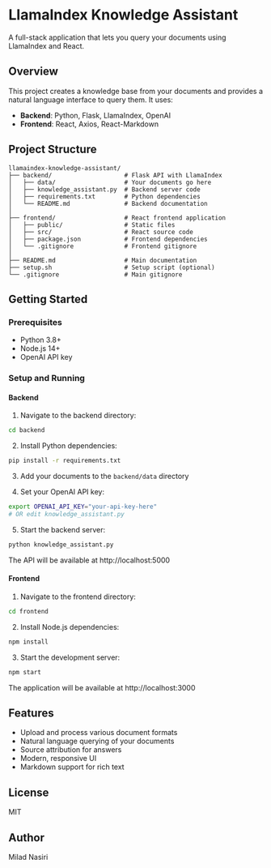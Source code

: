 # LlamaIndex Knowledge Assistant

A full-stack application that lets you query your documents using LlamaIndex and React.

## Overview

This project creates a knowledge base from your documents and provides a natural language interface to query them. It uses:

- **Backend**: Python, Flask, LlamaIndex, OpenAI
- **Frontend**: React, Axios, React-Markdown

## Project Structure

```
llamaindex-knowledge-assistant/
├── backend/                    # Flask API with LlamaIndex
│   ├── data/                   # Your documents go here
│   ├── knowledge_assistant.py  # Backend server code
│   ├── requirements.txt        # Python dependencies
│   └── README.md               # Backend documentation
│
├── frontend/                   # React frontend application
│   ├── public/                 # Static files
│   ├── src/                    # React source code
│   ├── package.json            # Frontend dependencies
│   └── .gitignore              # Frontend gitignore
│
├── README.md                   # Main documentation
├── setup.sh                    # Setup script (optional)
└── .gitignore                  # Main gitignore
```

## Getting Started

### Prerequisites

- Python 3.8+
- Node.js 14+
- OpenAI API key

### Setup and Running

#### Backend

1. Navigate to the backend directory:
```bash
cd backend
```

2. Install Python dependencies:
```bash
pip install -r requirements.txt
```

3. Add your documents to the `backend/data` directory

4. Set your OpenAI API key:
```bash
export OPENAI_API_KEY="your-api-key-here"
# OR edit knowledge_assistant.py
```

5. Start the backend server:
```bash
python knowledge_assistant.py
```

The API will be available at http://localhost:5000

#### Frontend

1. Navigate to the frontend directory:
```bash
cd frontend
```

2. Install Node.js dependencies:
```bash
npm install
```

3. Start the development server:
```bash
npm start
```

The application will be available at http://localhost:3000

## Features

- Upload and process various document formats
- Natural language querying of your documents
- Source attribution for answers
- Modern, responsive UI
- Markdown support for rich text

## License

MIT

## Author

Milad Nasiri
